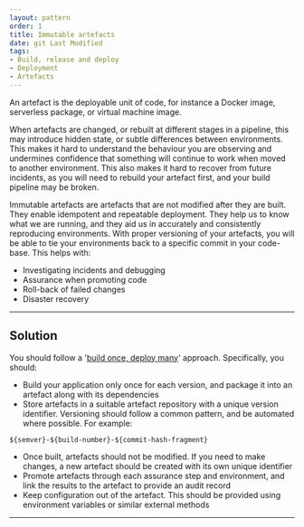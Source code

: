 ```yaml
---
layout: pattern
order: 1
title: Immutable artefacts
date: git Last Modified
tags:
- Build, release and deploy
- Deployment
- Artefacts
---
```


An artefact is the deployable unit of code, for instance a Docker image, serverless package, or virtual machine image. 

When artefacts are changed, or rebuilt at different stages in a pipeline, this may introduce hidden state, or subtle differences between environments. This makes it hard to understand the behaviour you are observing and undermines confidence that something will continue to work when moved to another environment. This also makes it hard to recover from future incidents, as you will need to rebuild your artefact first, and your build pipeline may be broken.

Immutable artefacts are artefacts that are not modified after they are built. They enable idempotent and repeatable deployment. They help us to know what we are running, and they aid us in accurately and consistently reproducing environments. With proper versioning of your artefacts, you will be able to tie your environments back to a specific commit in your code-base. This helps with:

- Investigating incidents and debugging
- Assurance when promoting code
- Roll-back of failed changes
- Disaster recovery
  
---

## Solution

You should follow a '[build once, deploy many](https://www.mikemcgarr.com/blog/build-once-deploy-many.html)' approach. Specifically, you should:

- Build your application only once for each version, and package it into an artefact along with its dependencies
- Store artefacts in a suitable artefact repository with a unique version identifier. Versioning should follow a common pattern, and be automated where possible. For example:
```
${semver}-${build-number}-${commit-hash-fragment}
```
- Once built, artefacts should not be modified. If you need to make changes, a new artefact should be created with its own unique identifier
- Promote artefacts through each assurance step and environment, and link the results to the artefact to provide an audit record
- Keep configuration out of the artefact. This should be provided using environment variables or similar external methods

---
